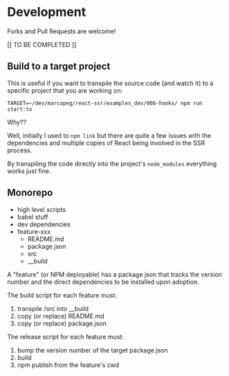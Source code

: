 # Development

Forks and Pull Requests are welcome!

[[ TO BE COMPLETED ]]

## Build to a target project

This is useful if you want to transpile the source code (and watch it) to a
specific project that you are working on:

    TARGET=~/dev/marcopeg/react-ssr/examples_dev/008-hooks/ npm run start:to

Why?? 

Well, initially I used to `npm link` but there are quite a few issues with
the dependencies and multiple copies of React being involved in the SSR process.

By transpiling the code directly into the project's `node_modules` everything
works just fine.

## Monorepo

- high level scripts
- babel stuff
- dev dependencies
- feature-xxx
  - README.md
  - package.json
  - src
  - __build

A "feature" (or NPM deployable) has a package json that tracks the version number
and the direct dependencies to be installed upon adoption.

The build script for each feature must:
1. transpile /src into __build
2. copy (or replace) README.md
3. copy (or replace) package.json

The release script for each feature must:
1. bump the version number of the target package.json
2. build
3. npm publish from the feature's cwd

